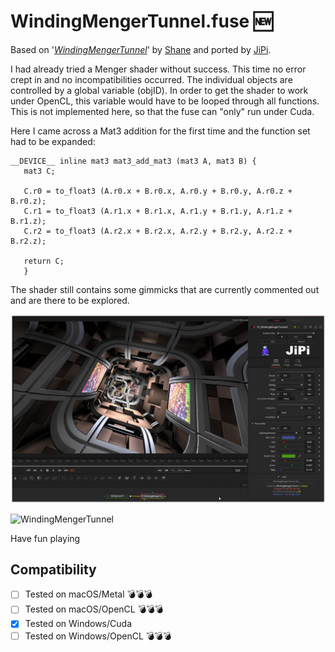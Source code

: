 # WindingMengerTunnel.fuse :new:

Based on '_[WindingMengerTunnel](https://www.shadertoy.com/view/4scXzn)_' by [Shane](https://www.shadertoy.com/user/Shane) and ported by [JiPi](../../Site/Profiles/JiPi.md).

I had already tried a Menger shader without success. This time no error crept in and no incompatibilities occurred.
The individual objects are controlled by a global variable (objID). In order to get the shader to work under OpenCL, this variable would have to be looped through all functions. This is not implemented here, so that the fuse can "only" run under Cuda.

Here I came across a Mat3 addition for the first time and the function set had to be expanded:

```
__DEVICE__ inline mat3 mat3_add_mat3 (mat3 A, mat3 B) {
   mat3 C;

   C.r0 = to_float3 (A.r0.x + B.r0.x, A.r0.y + B.r0.y, A.r0.z + B.r0.z);
   C.r1 = to_float3 (A.r1.x + B.r1.x, A.r1.y + B.r1.y, A.r1.z + B.r1.z);
   C.r2 = to_float3 (A.r2.x + B.r2.x, A.r2.y + B.r2.y, A.r2.z + B.r2.z);

   return C;
   }
```
The shader still contains some gimmicks that are currently commented out and are there to be explored.

[![WindingMengerTunnel](WindingMengerTunnel.png)](WindingMengerTunnel.fuse)

![WindingMengerTunnel](https://user-images.githubusercontent.com/78935215/113430326-44b81380-93da-11eb-9581-0569c1567694.gif)



Have fun playing

## Compatibility
- [ ] Tested on macOS/Metal :bomb::bomb::bomb:
- [ ] Tested on macOS/OpenCL :bomb::bomb::bomb:
- [x] Tested on Windows/Cuda
- [ ] Tested on Windows/OpenCL :bomb::bomb::bomb:
